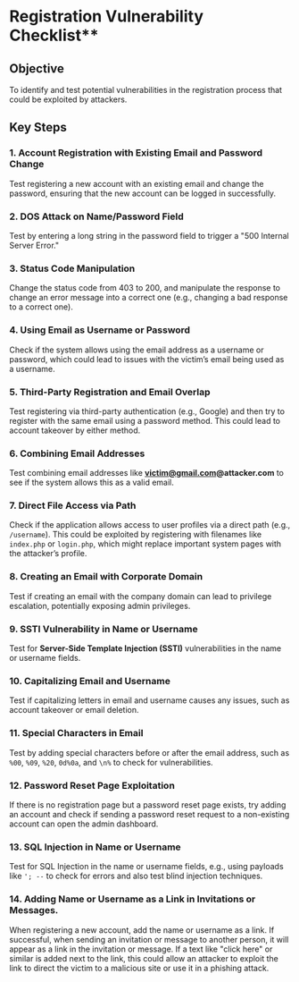 # Registration Vulnerability Checklist**

## Objective
To identify and test potential vulnerabilities in the registration process that could be exploited by attackers.

## Key Steps

### 1. Account Registration with Existing Email and Password Change
Test registering a new account with an existing email and change the password, ensuring that the new account can be logged in successfully.

### 2. DOS Attack on Name/Password Field
Test by entering a long string in the password field to trigger a "500 Internal Server Error."

### 3. Status Code Manipulation
Change the status code from 403 to 200, and manipulate the response to change an error message into a correct one (e.g., changing a bad response to a correct one).

### 4. Using Email as Username or Password
Check if the system allows using the email address as a username or password, which could lead to issues with the victim’s email being used as a username.

### 5. Third-Party Registration and Email Overlap
Test registering via third-party authentication (e.g., Google) and then try to register with the same email using a password method. This could lead to account takeover by either method.

### 6. Combining Email Addresses
Test combining email addresses like **victim@gmail.com@attacker.com** to see if the system allows this as a valid email.

### 7. Direct File Access via Path
Check if the application allows access to user profiles via a direct path (e.g., `/username`). This could be exploited by registering with filenames like `index.php` or `login.php`, which might replace important system pages with the attacker’s profile.

### 8. Creating an Email with Corporate Domain
Test if creating an email with the company domain can lead to privilege escalation, potentially exposing admin privileges.

### 9. SSTI Vulnerability in Name or Username
Test for **Server-Side Template Injection (SSTI)** vulnerabilities in the name or username fields.

### 10. Capitalizing Email and Username
Test if capitalizing letters in email and username causes any issues, such as account takeover or email deletion.

### 11. Special Characters in Email
Test by adding special characters before or after the email address, such as `%00`, `%09`, `%20`, `0d%0a`, and `\n%` to check for vulnerabilities.

### 12. Password Reset Page Exploitation
If there is no registration page but a password reset page exists, try adding an account and check if sending a password reset request to a non-existing account can open the admin dashboard.

### 13. SQL Injection in Name or Username
Test for SQL Injection in the name or username fields, e.g., using payloads like `'; --` to check for errors and also test blind injection techniques.

### 14. **Adding Name or Username as a Link in Invitations or Messages.**
 When registering a new account, add the name or username as a link. If successful, when sending an invitation or message to another person, it will appear as a link in the invitation or message. If a text like "click here" or similar is added next to the link, this could allow an attacker to exploit the link to direct the victim to a malicious site or use it in a phishing attack.
